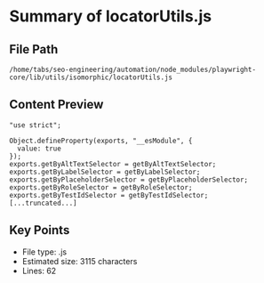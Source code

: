 # Summary of locatorUtils.js
  
## File Path
`/home/tabs/seo-engineering/automation/node_modules/playwright-core/lib/utils/isomorphic/locatorUtils.js`

## Content Preview
```
"use strict";

Object.defineProperty(exports, "__esModule", {
  value: true
});
exports.getByAltTextSelector = getByAltTextSelector;
exports.getByLabelSelector = getByLabelSelector;
exports.getByPlaceholderSelector = getByPlaceholderSelector;
exports.getByRoleSelector = getByRoleSelector;
exports.getByTestIdSelector = getByTestIdSelector;
[...truncated...]
```

## Key Points
- File type: .js
- Estimated size: 3115 characters
- Lines: 62
